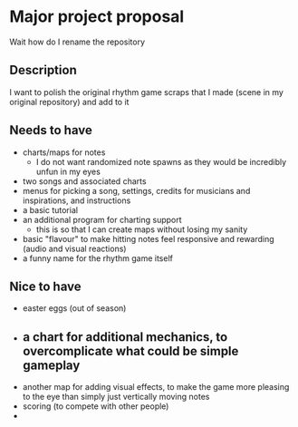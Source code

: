 # Major project proposal
Wait how do I rename the repository

## Description
I want to polish the original rhythm game scraps that I made (scene in my original repository) and add to it

## Needs to have
- charts/maps for notes
  - I do not want randomized note spawns as they would be incredibly unfun in my eyes
- two songs and associated charts
- menus for picking a song, settings, credits for musicians and inspirations, and instructions
- a basic tutorial
- an additional program for charting support
  - this is so that I can create maps without losing my sanity
- basic "flavour" to make hitting notes feel responsive and rewarding (audio and visual reactions)
- a funny name for the rhythm game itself

## Nice to have
- easter eggs (out of season)
- a chart for additional mechanics, to overcomplicate what could be simple gameplay
  - 
- another map for adding visual effects, to make the game more pleasing to the eye than simply just vertically moving notes
- scoring (to compete with other people)
- 
